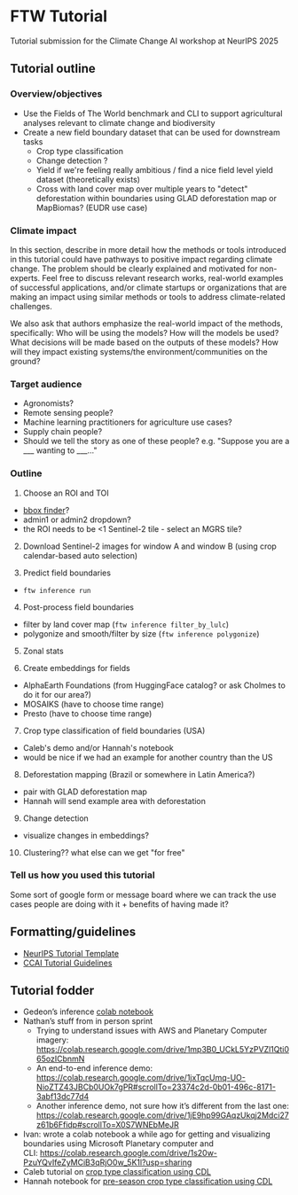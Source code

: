 # FTW Tutorial
Tutorial submission for the Climate Change AI workshop at NeurIPS 2025

## Tutorial outline
### Overview/objectives
- Use the Fields of The World benchmark and CLI to support agricultural analyses relevant to climate change and biodiversity
- Create a new field boundary dataset that can be used for downstream tasks
  - Crop type classification
  - Change detection ?
  - Yield if we're feeling really ambitious / find a nice field level yield dataset (theoretically exists)
  - Cross with land cover map over multiple years to "detect" deforestation within boundaries using GLAD deforestation map or MapBiomas? (EUDR use case)

### Climate impact
In this section, describe in more detail how the methods or tools introduced in this tutorial could have pathways to positive impact regarding climate change. The problem should be clearly explained and motivated for non-experts. Feel free to discuss relevant research works, real-world examples of successful applications, and/or climate startups or organizations that are making an impact using similar methods or tools to address climate-related challenges.

We also ask that authors emphasize the real-world impact of the methods, specifically: Who will be using the models? How will the models be used? What decisions will be made based on the outputs of these models? How will they impact existing systems/the environment/communities on the ground?

### Target audience
- Agronomists?
- Remote sensing people?
- Machine learning practitioners for agriculture use cases?
- Supply chain people?
- Should we tell the story as one of these people? e.g. "Suppose you are a ___ wanting to ___..."

### Outline
1. Choose an ROI and TOI
- [bbox finder](https://bboxfinder.com/#0.000000,0.000000,0.000000,0.000000)?
- admin1 or admin2 dropdown?
- the ROI needs to be <1 Sentinel-2 tile - select an MGRS tile?

2. Download Sentinel-2 images for window A and window B (using crop calendar-based auto selection)
   
4. Predict field boundaries
- `ftw inference run`
  
4. Post-process field boundaries
- filter by land cover map (`ftw inference filter_by_lulc`)
- polygonize and smooth/filter by size (`ftw inference polygonize`)

5. Zonal stats
  
6. Create embeddings for fields
- AlphaEarth Foundations (from HuggingFace catalog? or ask Cholmes to do it for our area?)
- MOSAIKS (have to choose time range)
- Presto (have to choose time range)
  
7. Crop type classification of field boundaries (USA)
- Caleb's demo and/or Hannah's notebook
- would be nice if we had an example for another country than the US
  
8. Deforestation mapping (Brazil or somewhere in Latin America?)
- pair with GLAD deforestation map
- Hannah will send example area with deforestation
  
9. Change detection
- visualize changes in embeddings?
  
10. Clustering?? what else can we get "for free"

### Tell us how you used this tutorial
Some sort of google form or message board where we can track the use cases people are doing with it + benefits of having made it?

## Formatting/guidelines
- [NeurIPS Tutorial Template](https://colab.research.google.com/drive/16OJ1ihddpC5rwUaAv7KZnRO7L0miypE5?usp=sharing)
- [CCAI Tutorial Guidelines](https://docs.google.com/document/d/1Yb_L_yasBnzxuRPHe3FiGaChk3BgQ8UVSHGt-75F_OA/edit?tab=t.0)

## Tutorial fodder
- Gedeon’s inference [colab notebook](https://colab.research.google.com/drive/1Cd7bGK6ysFzAxtChkBcyciGJpp5OfQ3V?authuser=1#scrollTo=ac0MsK22Icux)
- Nathan’s stuff from in person sprint
    - Trying to understand issues with AWS and Planetary Computer imagery: https://colab.research.google.com/drive/1mp3B0_UCkL5YzPVZl1Qti065ozICbnmN
    - An end-to-end inference demo: https://colab.research.google.com/drive/1jxTqcUmq-UO-NioZTZ43JBCb0UOk7gPR#scrollTo=23374c2d-0b01-496c-8171-3abf13dc77d4
    - Another inference demo, not sure how it’s different from the last one: https://colab.research.google.com/drive/1jE9hp99GAqzUkqj2Mdci27z61b6Ffidp#scrollTo=X0S7WNEbMeJR
- Ivan: wrote a colab notebook a while ago for getting and visualizing boundaries using Microsoft Planetary computer and CLI: https://colab.research.google.com/drive/1s20w-PzuYQvIfeZyMCiB3qRjO0w_5K1l?usp=sharing
- Caleb tutorial on [crop type classification using CDL](https://colab.research.google.com/drive/1H8_kiWEJlehPni34sULK-3LsMjOvpCT4?usp=sharing)
- Hannah notebook for [pre-season crop type classification using CDL](https://colab.research.google.com/drive/1xocIpw2FGYhkk4B3fgy7vA-McdszkcfP?usp=sharing)
